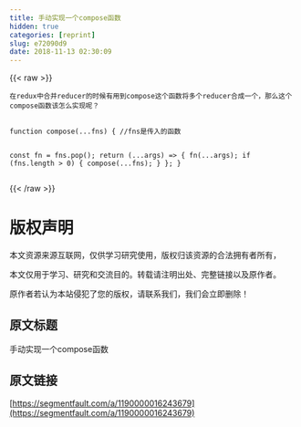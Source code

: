 ```yaml
---
title: 手动实现一个compose函数
hidden: true
categories: [reprint]
slug: e72090d9
date: 2018-11-13 02:30:09
---
```


{{< raw >}}
<pre><code>&#x5728;redux&#x4E2D;&#x5408;&#x5E76;reducer&#x7684;&#x65F6;&#x5019;&#x6709;&#x7528;&#x5230;compose&#x8FD9;&#x4E2A;&#x51FD;&#x6570;&#x5C06;&#x591A;&#x4E2A;reducer&#x5408;&#x6210;&#x4E00;&#x4E2A;&#xFF0C;&#x90A3;&#x4E48;&#x8FD9;&#x4E2A;compose&#x51FD;&#x6570;&#x8BE5;&#x600E;&#x4E48;&#x5B9E;&#x73B0;&#x5462;&#xFF1F;

</code></pre><pre><code>function compose(...fns) { //fns&#x662F;&#x4F20;&#x5165;&#x7684;&#x51FD;&#x6570;
  const fn = fns.pop();
  return (...args) =&gt; {
    fn(...args);
    if (fns.length &gt; 0) {
      compose(...fns);
    }
  };
}</code></pre>
{{< /raw >}}

# 版权声明
本文资源来源互联网，仅供学习研究使用，版权归该资源的合法拥有者所有，

本文仅用于学习、研究和交流目的。转载请注明出处、完整链接以及原作者。 

原作者若认为本站侵犯了您的版权，请联系我们，我们会立即删除！

## 原文标题
手动实现一个compose函数

## 原文链接
[https://segmentfault.com/a/1190000016243679](https://segmentfault.com/a/1190000016243679)

